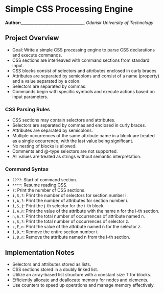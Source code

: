 # Simple CSS Processing Engine

**Author:**\_\_\_\_\_\_\_\_\_\_\_\_\_\_\_\_\_\_\_\_\_\_\_\_\_\_\_\_\_\_\_\_, _Gdańsk University of Technology_

## Project Overview

- Goal: Write a simple CSS processing engine to parse CSS declarations and execute commands.
- CSS sections are interleaved with command sections from standard input.
- CSS blocks consist of selectors and attributes enclosed in curly braces.
- Attributes are separated by semicolons and consist of a name (property) and a value separated by a colon.
- Selectors are separated by commas.
- Commands begin with specific symbols and execute actions based on input parameters.

### CSS Parsing Rules

- CSS sections may contain selectors and attributes.
- Selectors are separated by commas and enclosed in curly braces.
- Attributes are separated by semicolons.
- Multiple occurrences of the same attribute name in a block are treated as a single occurrence, with the last value being significant.
- No nesting of blocks is allowed.
- Comments and @-type selectors are not supported.
- All values are treated as strings without semantic interpretation.

### Command Syntax

- `????`: Start of command section.
- `****`: Resume reading CSS.
- `?`: Print the number of CSS sections.
- `i,S,?`: Print the number of selectors for section number i.
- `i,A,?`: Print the number of attributes for section number i.
- `i,S,j`: Print the j-th selector for the i-th block.
- `i,A,n`: Print the value of the attribute with the name n for the i-th section.
- `n,A,?`: Print the total number of occurrences of attribute named n.
- `z,S,?`: Print the total number of occurrences of selector z.
- `z,E,n`: Print the value of the attribute named n for the selector z.
- `i,D,*`: Remove the entire section number i.
- `i,D,n`: Remove the attribute named n from the i-th section.

## Implementation Notes

- Selectors and attributes stored as lists.
- CSS sections stored in a doubly linked list.
- Utilize an array-based list structure with a constant size T for blocks.
- Efficiently allocate and deallocate memory for nodes and elements.
- Use counters to speed up operations and manage memory effectively.
